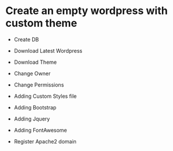 # Create an empty wordpress with custom theme #

+ Create DB
+ Download Latest Wordpress
+ Download Theme
+ Change Owner
+ Change Permissions

+ Adding Custom Styles file
+ Adding Bootstrap
+ Adding Jquery
+ Adding FontAwesome
+ Register Apache2 domain